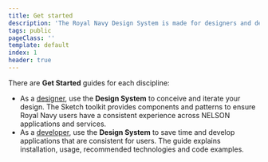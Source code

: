 ```yaml
---
title: Get started
description: 'The Royal Navy Design System is made for designers and developers.'
tags: public
pageClass: ''
template: default
index: 1
header: true
---
```


There are **Get Started** guides for each discipline:

* As a [designer](/get-started/design), use the **Design System** to conceive and iterate your design. The Sketch toolkit provides components and patterns to ensure Royal Navy users have a consistent experience across NELSON applications and services.
* As a [developer](/get-started/development), use the **Design System** to save time and develop applications that are consistent for users. The guide explains installation, usage, recommended technologies and code examples.
